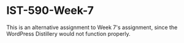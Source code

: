 # IST-590-Week-7

This is an alternative assignment to Week 7's assignment, since the WordPress Distillery would not function properly.
